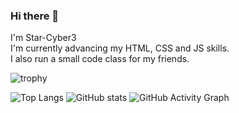### Hi there 👋
I'm Star-Cyber3  
I'm currently advancing my HTML, CSS and JS skills.  
I also run a small code class for my friends. 

![trophy](https://github-profile-trophy.vercel.app/?username=Star-Cyber3&theme=onedark)

![Top Langs](https://github-readme-stats.vercel.app/api/top-langs/?username=Star-Cyber3&hide=typescript,glsl,ruby,shell)
![GitHub stats](https://github-readme-stats.vercel.app/api?username=Star-Cyber3)
![GitHub Activity Graph](https://activity-graph.herokuapp.com/graph?username=Star-Cyber3)  

<!--
**Star-Cyber3/Star-Cyber3** is a ✨ _special_ ✨ repository because its `README.md` (this file) appears on your GitHub profile.

Here are some ideas to get you started:

- 🔭 I’m currently working on ...
- 🌱 I’m currently learning ...
- 👯 I’m looking to collaborate on ...
- 🤔 I’m looking for help with ...
- 💬 Ask me about ...
- 📫 How to reach me: ...
- 😄 Pronouns: ...
- ⚡ Fun fact: ...
-->
